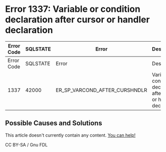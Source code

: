 # Error 1337: Variable or condition declaration after cursor or handler declaration

| Error Code | SQLSTATE | Error                             | Description                                                           |
| ---------- | -------- | --------------------------------- | --------------------------------------------------------------------- |
| Error Code | SQLSTATE | Error                             | Description                                                           |
| 1337       | 42000    | ER\_SP\_VARCOND\_AFTER\_CURSHNDLR | Variable or condition declaration after cursor or handler declaration |

## Possible Causes and Solutions

This article doesn't currently contain any content. [You can help!](../../../../../../kb/en/writing-and-editing-knowledge-base-articles/)

CC BY-SA / Gnu FDL
